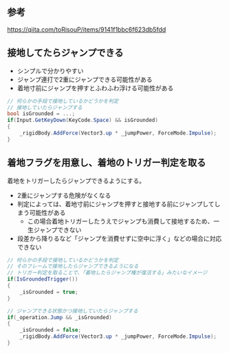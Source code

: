 ## 参考
<https://qiita.com/toRisouP/items/9141f1bbc6f623db5fdd>

## 接地してたらジャンプできる
* シンプルで分かりやすい
* ジャンプ連打で2重にジャンプできる可能性がある
* 着地寸前にジャンプを押すとふわふわ浮ける可能性がある
```csharp
// 何らかの手段で接地しているかどうかを判定
// 接地していたらジャンプする
bool isGrounded = ...;
if(Input.GetKeyDown(KeyCode.Space) && isGrounded)
{
	_rigidBody.AddForce(Vector3.up * _jumpPower, ForceMode.Impulse);
}
```

## 着地フラグを用意し、着地のトリガー判定を取る
着地をトリガーしたらジャンプできるようにする。

* 2重にジャンプする危険がなくなる
* 判定によっては、着地寸前にジャンプを押すと接地する前にジャンプしてしまう可能性がある
	- この場合着地トリガーしたうえでジャンプも消費して接地するため、一生ジャンプできない
* 段差から降りるなど「ジャンプを消費せずに空中に浮く」などの場合に対応できない
```csharp
// 何らかの手段で接地しているかどうかを判定
// そのフレームで接地したらジャンプできるようになる
// トリガー判定を取ることで、「着地したらジャンプ権が復活する」みたいなイメージ
if(IsGroundedTrigger())
{
	_isGrounded = true;
}

// ジャンプできる状態かつ接地していたらジャンプする
if(_operation.Jump && _isGrounded)
{
	_isGrounded = false;
	_rigidBody.AddForce(Vector3.up * _jumpPower, ForceMode.Impulse);
}
```